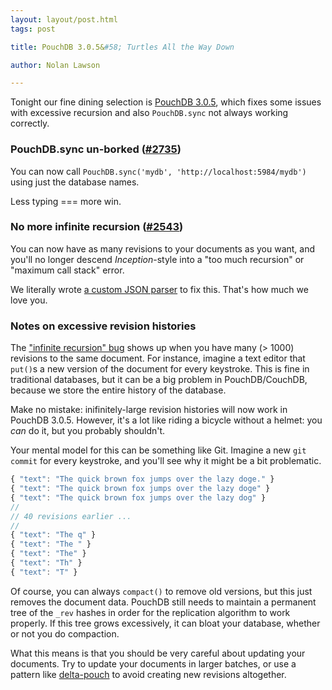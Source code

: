 ```yaml
---
layout: layout/post.html
tags: post

title: PouchDB 3.0.5&#58; Turtles All the Way Down

author: Nolan Lawson

---
```


Tonight our fine dining selection is [PouchDB 3.0.5](https://github.com/pouchdb/pouchdb/releases/tag/3.0.5), which fixes some issues with excessive recursion and also `PouchDB.sync` not always working correctly.

### PouchDB.sync un-borked ([#2735](https://github.com/pouchdb/pouchdb/issues/2735))

You can now call `PouchDB.sync('mydb', 'http://localhost:5984/mydb')` using just the database names.

Less typing === more win.

### No more infinite recursion ([#2543](https://github.com/pouchdb/pouchdb/issues/2543))

You can now have as many revisions to your documents as you want, and you'll no longer descend _Inception_-style into a "too much recursion" or "maximum call stack" error.

We literally wrote [a custom JSON parser](https://github.com/nolanlawson/vuvuzela) to fix this. That's how much we love you.

### Notes on excessive revision histories

The ["infinite recursion" bug](https://github.com/pouchdb/pouchdb/issues/2543) shows up when you have many (> 1000) revisions to the same document. For instance, imagine a text editor that `put()`s a new version of the document for every keystroke. This is fine in traditional databases, but it can be a big problem in PouchDB/CouchDB, because we store the entire history of the database.

Make no mistake: inifinitely-large revision histories will now work in PouchDB 3.0.5. However, it's a lot like riding a bicycle without a helmet: you _can_ do it, but you probably shouldn't.

Your mental model for this can be something like Git. Imagine a new `git commit` for every keystroke, and you'll see why it might be a bit problematic.

```js
{ "text": "The quick brown fox jumps over the lazy doge." }
{ "text": "The quick brown fox jumps over the lazy doge" }
{ "text": "The quick brown fox jumps over the lazy dog" }
//
// 40 revisions earlier ...
//
{ "text": "The q" }
{ "text": "The " }
{ "text": "The" }
{ "text": "Th" }
{ "text": "T" }
```

Of course, you can always `compact()` to remove old versions, but this just removes the document data. PouchDB still needs to maintain a permanent tree of the `_rev` hashes in order for the replication algorithm to work properly. If this tree grows excessively, it can bloat your database, whether or not you do compaction.

What this means is that you should be very careful about updating your documents. Try to update your documents in larger batches, or use a pattern like [delta-pouch](https://github.com/redgeoff/delta-pouch) to avoid creating new revisions altogether.
